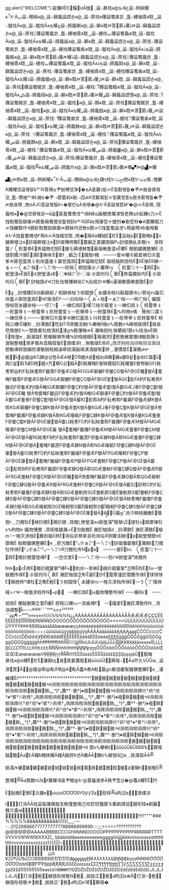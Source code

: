 gg.alert("WELCOME")
䰛慵RЁЄ錙਍ਚ    Ā栊؀䀀܀䁀䄀ᴀ@ࠁ섀ځ䀀܀䅀䌀耀ᴀᬁ ᜀÀڀ䀀܀䆀䌀 ᴀ@؁䀀܀䇀䘀䀀䜀숀ᴀ@؁䀀܀䉀䄀ʀ蘀䀀蜀䋀쌁 ؀䀁܀䌁䄂脀́ᴀ聀؃䀀܀䎀䄀Āᴀ@؁䀀܀䎀䄀Āᴀࠁ耀ڇ䀀܀䐀䘀䏀ᴀ@؁䀀܀䑀ᴀ聀ࠀ䓀ࢉ䕀ڊ䔀ࠀ ڋ䀀܀䇀䘀䀀䜀숀ᴀ@؁䀀܀䉀䄀׀蘀䀀蜀䘀쌁 ؀䀁܀䌁䄂脀́ᴀ聀؃䀀܀䙀䄀ڀ蘀䀀蜀䘀ᴁ聀؁䀀܀䎀䄀Āᴀ@؁䀀܀䎀䄀Āᴀࠁ耀ڍ䀀܀䐀䘀䛀ᴀ@؁䀀܀䑀ᴀ聀؀䀀܀䇀䘀䀀䜀숀ᴀ@؁䀀܀䉀䄀܀蘀䀀蜀䋀쌁 ؀䀁܀䌁䄂脀́ᴀ聀؃䀀܀䙀䄀݀蘀䀀蜀䋀ᴁ聀؁䀀܀䎀䄀Āᴀ@؁䀀܀䎀䄀Āᴀࠁ ڏ䀀܀䐀䘀䞀ᴀ@؁䀀܀䑀ᴀ聀ࠀ䓀ࢉ䕀ڊ䔀ࠀ耀ڏ䀀܀䇀䘀䀀䜀숀ᴀ@؁䀀܀䉀䄀׀蘀䀀蜀䘀쌁 ؀䀁܀䌁䄂脀́ᴀ聀؃䀀܀䙀䄀ڀ蘀䀀蜀䘀ᴁ聀؁䀀܀䎀䄀Āᴀࠁ ڐ䀀܀䐀䘀䠀ᴀ@؁䀀܀䑀ᴀ聀؀䀀܀䇀䘀䀀䜀숀ᴀ@؁䀀܀䉀䄀܀蘀䀀蜀䋀쌁 ؀䀁܀䌁䄂脀́ᴀ聀؃䀀܀䙀䄀݀蘀䀀蜀䋀ᴁ聀؁䀀܀䎀䄀Āᴀࠁ耀ڐ䀀܀䐀䘀䡀ᴀ@؁䀀܀䑀ᴀ聀ࠀ䓀ࢉ䕀ڊ䔀ࠀ ڑ䀀܀䑀ᴀ聀؀䀀܀䇀䘀䀀䜀숀ᴀ@؁䀀܀䉀䄀ࣀ蘀䀀蜀䤀쌁 ؀䀁܀䌁䄂脀́ᴀ聀؃䀀܀䙀䄀ी蘀䀀蜀䤀ᴁ聀؁䀀܀䎀䄀Āᴀ@؁䀀܀䎀䄀Āᴀࠁ ړ䀀܀䐀䘀䦀ᴀ@؁䀀܀䑀ᴀ聀ࠀ䓀ࢉ䕀ڊ䔀ࠀ耀ړ䀀܀䇀䘀䀀䜀쨀ᴀ@؁䀀܀䉀䄀ੀ蘀䀀蜀䤀쌁 ؀䀁܀䌁䄂脀́ᴀ聀؃䀀܀䎀䄀઀ᴀ@؁䀀܀䫀ᴀ聀؀䀀܀䉀䄀଀蘀䀀蜀䤀쌁 ؀䀁܀䌁䄂脀́ᴀ聀؃䀀܀䎀䄀઀ᴀ@؁䀀܀䎀䄀Āᴀࠁ耀ږ䀀܀䐀䘀䭀ᴀ@؁䀀܀䑀ᴀ聀ࠀ䓀ࢉ䕀ڊ䔀ࠀ ڗ䀀܀䇀䘀䀀䜀숀ᴀ@؁䀀܀䉀䄀ீ蘀䀀蜀䋀쌁 ؀䀁܀䌁䄂脀́ᴀ聀؃䀀܀䙀䄀ఀ蘀䀀蜀䋀ᴁ聀؁䀀܀䎀䄀Āᴀ@؁䀀܀䎀䄀઀ᴀࠁ耀ژ䀀܀䐀䘀䱀ᴀ@؁䀀܀䑀ᴀ聀ࠀ䓀ࢉ䕀ڊ䔀ࠀ ڙ䀀܀䇀䘀䀀䜀숀ᴀ@؁䀀܀䉀䄀ೀ蘀䀀蜀䘀쌁 ؀䀁܀䌁䄂脀́ᴀ聀؃䀀܀䙀䄀ഀ蘀䀀蜀䘀ᴁ聀؁䀀܀䎀䄀Āᴀࠁ耀ښ䀀܀䐀䘀䵀ᴀ@؁䀀܀䑀ᴀ聀؀䀀܀䇀䘀䀀䜀숀ᴀ@؁䀀܀䉀䄀඀蘀䀀蜀䘀쌁 ؀䀁܀䌁䄂脀́ᴀ聀؃䀀܀䙀䄀ഀ蘀䀀蜀䘀ᴁ聀؁䀀܀䎀䄀Āᴀࠁ耀ڛ䀀܀䐀䘀䷀ᴀ@؁䀀܀䑀ᴀ聀ࠀ䓀ࢉ䕀ڊ䔀ࠀ ڜ䀀܀䇀䘀䀀䜀숀ᴀ@؁䀀܀䉀䄀เ蘀䀀蜀䘀쌁 ؀䀁܀䌁䄂脀́ᴀ聀؃䀀܀䙀䄀຀蘀䀀蜀䘀ᴁ聀؁䀀܀䎀䄀ༀᴀࠁ耀ڝ䀀܀䐀䘀什ᴀ@؁䀀܀䑀ᴀ聀ࠀ䓀ࢉ䕀ڊ䔀ࠀ耀▞ ࠀ ▟@ࠀ耀▟ࠀ ڠ侀ᴀ聀؀䀀܀䅀䌀耀ᴀᬁ ᜀĀڀ䀀܀䆀䌀 ᴀ@ࠁ섀ځ䃀᠀䄀ᜀﱀٿ侀ᴀ聀ᜀﮀٿ偀܀傀攀À耀耀였䀀윀턀āᅁ혀脀鴁ࠁ肀蚡僀였净 �ࠁÀ욣冀᠀툀ᜁЀ욀劀윀틀�肀ࠀ胀욤偀윀킀؁䀁܀儁䄂ᅁᘀŁ䄂ጁ�肀ఁ퍁蘁剁ᴀ聁ఁ펁ᴁA영冀堀툀ᜁ݀욀冀촀퐀ࠁ胀욧劀윀틀�肀ࠀ胀욨呀؀叁ᤀÀᜂҀ욀䀀윀퓀āᔁ�윁핀ࠁÀ용咀�@ᜀĀ욀䀀윀햀āᗁ�@ᜁĀ욀嘀؀噁䘀咁ᴀ�@였偀윀킀━ā䀀蘂䀁蜀儁섃ᅁ阀ǁ崃ࠁ腀䚡僁蘀凁쀀老鴂ࠁƀ蚣冁᠀刀ᜃЀ蚀劁蜀勁鴃肁ࠀ膀蚤偁蜀傁옃䀁윀턁ăᅂ혀舁ăጂ鴀肁찁十䘃剂�聁찁厁�A蘁冁堀刀ᜃ݀蚀冁贀吁ࠃ膀蚧劁蜀勁鴃肁ࠀ膀蚨呁였叁ᤀ膀ᜃҀ蚀䀁蜀品섃ᔁ鴀蜁啁ࠃƀ蚩咁鬀AᜀĀ蚀䀁蜀喁섃ᗁ鴀AᜁĀ蚀嘁였噁؀咂�鴁Aἀ耀娀 Ѐ 杧Ѐ 汳敥p   Ѐ 敭畮k  п
 獩楖楳汢e଄ 猀瑥楖楳汢e਄ 猀瑥慒杮獥Ѐ 䕒䥇乏䍟䑏彅偁Pഄ 猀慥捲乨浵敢rሄ 　㘳䄰䔰〳〱㔰䔰爳Ѐ 奔䕐兟佗䑒Ѐ 䥓乇䕟啑䱁̀   뿰଄ 最瑥敒畳瑬sȄ 攀Ѐ
 摡䱤獩䥴整獭Ѐ
 汣慥割獥汵獴Ѐ 湯Ѐ 佛䙆⁝Ѐ 景f؄ 嬀乏⁝Ѐ 慲慤r㰄 　〰〰〰爰ㄻ䙅㉆䕆爱䘻㐰㉆䕄爹ㄻ䉃㠰䕄爲〻㠶㉂䕄牄〻㜸㠰䕂爲Ѐ 奔䕐䑟佗䑒Ѐ
 敲楦敮畎扭牥Ѐ 0Ȅ 愀Ѐ6 㜰〰ぁㅅ〰〱ぁ㍅㭲㄰〰〵㍅㠳〰〰䄱㭲〱䄴㠰䕅㐱〴㜹㕅rሄ 　〱㔰䔰㌳〸〰㄰牁Ѐ b܄ 栀瑩潢xȄ 挀Ѐ d܄ 戀瑩潢xḄ ㄀〮ⵥ䘶㌻〶〮㭆⸳㐱㔱㈹㐷〱䘱Ѐ 奔䕐䙟佌呁Ѐ ⸳㐱㔱㈹㐷〱䘱Ѐ f܄ 猀牰慥d༄ 刀䝅佉彎彃䱁佌Cࠄ 㤀㬸㐴ㄻ̀   䁙ค 瀀潲散獳敒畳敭Ѐ 㐴Ѐ g؄ 猀慴獲Ѐ6 ㈰䈸䑂䍅〳㠴䑂㡅㭲う㠴䐲㥅〱あ䐸㉅㭲㘰䈸䐲䑅㠳い䐴㉅rሄ 䘀㐰㈸䕄ㄹ䈰㠰䕄爲Ѐ hЄ 愀浩ЀF 〰〰〷㈴㭲〰〱ぁㅅ㭲㄰〰ぁ㍅㭲〰〰㈵㍅㭲〱䌴䐲㥅㭲㠰あ䐸㉅㭲〰〰㐵㍅r਄ 　〰㜰㐰爲Ѐ i倄 ㌀䘳㉆䕆爱〻〰㜰㐰爲〻〱䄰䔰爳〻〰㔰䔰爳〻〰䄰䔰爳〻㔰䄰䔰爱〻〰㔰䔵爳〻〰䄰䔰爳Ѐ jԄ 昀物e倄 　䑁㈷㌳牃〻〰㜰㑆爳〻〰〰〰爰䘻㐰㉆䕄爹ㄻ䐰㐰䕄爲〻㘰䄰䔰爱〻〰㔰䔷爳〻㔰䄰䔰爳Ѐ
 䄰㝄㌲䌳rȄ 欀̀   䀐؄ 猀潭敫Ѐ 呓剁Tऄ 渀獯汥捥tԄ 攀楸t̄ 椀oԄ 漀数nࠄ 稀呡硥摴Ѐ 塅彔呓剏䝁Eᔄ ⼀慧敭畧牡楤湡杬⹩湰gࠄ 甀慺畮ㅭЀ	 潴畮扭牥 ܄ 愀穮硡1̄ 漀sԄ 琀浩eȄ 眀Ѐ 牷瑩e؄ 挀潬敳Ѐ	 慭楬睺慡̀  帀䄚ࠄ 猀桡穩穩Ѐ 潲潮灵Ѐ 慭敫敒畱獥t∄ 栀瑴獰⼺瀯獡整楢⹮潣⽭慲⽷䈱䵱搲䭮Ѐ 潣瑮湥t؄ 愀敬瑲Ѐ\ 鿰蒔⁁潣湮捥楴湯挠畯摬渠瑯戠⁥慭敤琠⁯桴⁥敳癲牥瀠敬獡⁥档捥⁫潹牵挠湯敮瑣潩⁮湡⁤敲牴钟؄ 瀀慣汬Ѐ 潬摡Ԁ ꨀ 栀 ଀ǩ @䀇@KҀ肆@상 삖ĀÆA䄁ÖƁ脆A셁䄖ȁņB䆁腖ʁ膆B쇁솖́ǆC䈁ǖ΂舆C쉁䈖ЂɆD䊁艖҂芁䁤Ҁ 상耝ȀE耗耀䁆E䁝䀗聰聇E[ 耗耀쁆E䁝쀗聮GF[ 耗耉聆@䂆F耘䀗耄聆F䀈脀F@쁇ÆG䁝ĀFGGÆ聊軇F@쁇ÇG䁝ĀF@GÈ䂁䁝Ā耄䁆F䀈脀F@쁇ÆG䁝ĀFGGÆ聊軈F@쁇ÇG䁝ĀF@GÈ삁䁝ĀGI[ 耏FA䂆F耘耇聆F䀈舀F@쁇Æ䂆I䁝Ā䁆IGÆ聊軉F@쁇Ç䂆I䁝ĀF@쁇Æ삆I䁝Ā쁆IGÆJ車F@쁇Ç삆I䁝ĀF@GÈ䂁
䁝Ā쀗耆䁆F䀈舀F@쁇Æ䂆I䁝Ā䁆IGÆ聊車F@쁇Ç䂆I䁝ĀF@쁇Æ삆I䁝Ā쁆IGÆ쁊車F@쁇Ç삆I䁝ĀF@GÈ䁝Ā䁇K[ 耏聆A䂆F耘耇聆F䀈茀F@쁇Æ肆K䁝Ā聆KGÆ聊軉F@쁇Ç肆K䁝ĀF@쁇Æ삆K䁝Ā쁆KGÆJ車F@쁇Ç삆K䁝ĀF@GÈ䁝Ā쀗耆䁆F䀈茀F@쁇Æ肆K䁝Ā聆KGÆ䁊軌F@쁇Ç肆K䁝ĀF@쁇Æ삆K䁝Ā쁆KGÆ쁊車F@쁇Ç삆K䁝ĀF@GÈ肁䁝Ā쁇L[ 耗耉FC䂆F耘䀗耄聆F䀈蘀F@쁇ÆM䁝ĀFMGÆ䁊軍F@쁇ÇM䁝ĀF@GÈ肁
䁝Ā耄䁆F䀈蘀F@쁇ÆM䁝ĀFMGÆ쁊軍F@쁇ÇM䁝ĀF@GÈ䁝Ā䁇N[ 耗耉FB䂆F耘䀗耄聆F䀈萀F@쁇Æ肆N䁝Ā聆NGÆ쁊軎F@쁇Ç肆N䁝ĀF@GÈ䁝Ā耄䁆F䀈萀F@쁇Æ肆N䁝Ā聆NGÆ䁊軏F@쁇Ç肆N䁝ĀF@GÈ肁䁝Ā쁇O[ 耗耉FD䂆F耘䀗耄聆F䀈蠀F@쁇ÆP䁝ĀFPGÆ䁊軐F@쁇ÇP䁝ĀF@GÈ肁䁝Ā耄䁆F䀈蠀F@쁇ÆP䁝ĀFPGÆ쁊軐F@쁇ÇP䁝ĀF@GÈ䁝Ā䁇Q[ 耏聆B䂆F耘耇聆F䀈蔀F@쁇Æ肆Q䁝Ā聆QGÆ쁊軑F@쁇Ç肆Q䁝ĀF@쁇ÆR䁝ĀFRGÆ쁊軑F@쁇ÇR䁝ĀF@GÈ䂁䁝Ā쀗耆䁆F䀈蔀F@쁇Æ肆Q䁝Ā聆QGÆ聊軒F@쁇Ç肆Q䁝ĀF@쁇ÆR䁝ĀFRGÆ쁊軒F@쁇ÇR䁝ĀF@GÈ䁝Ā䁇S[ 耔聆C䂆F耘耗耉聆F䀈蜀F@쁇Æ肆S䁝Ā聆SGÆ쁊軓聆SGÉ쁊軓聆S䁇Ë쁊軓聆S䁇Î쁊軓F@쁇Ç肆S䁝ĀF@쁇Ç肆S䁝ĀF@쁇Ç肆S䁝ĀF@쁇Ç肆S䁝ĀF@GÈ䁝Ā䀗耉䁆F䀈蜀F@쁇Æ肆S䁝Ā聆SGÆ䁊軔聆SGÉ䁊軔聆S䁇Ë䁊軔聆S䁇Î䁊軔F@쁇Ç肆S䁝ĀF@쁇Ç肆S䁝ĀF@쁇Ç肆S䁝ĀF@쁇Ç肆S䁝ĀF@GÈ肁䁝Ā꧕U ̄ 最gఄ 洀汵楴桃楯散Ѐ 慲慤r؄ 刀摡牡Ѐ 楨扴硯Ѐ 楈扴硯⠠效摡)܄ 戀瑩潢xค 䠀瑩潢⁸䈨摯⥹Ѐ 瑳牡s଄ 䠀摩⁥瑓牡sԄ 昀物e᠄ 䘀物⁥慒整⠠湏祬倠獩潴⥬Ѐ 灳敲摡Ѐ
 潎匠牰慥d؄ 猀潭敫Ѐ	 潎匠潭敫Ѐ 楡mఄ 一⁯楁灭湵档Ѐ 鷢䖌䥘貝Ѐ 鿰辒䕔䵁䌠䕒䅍鿰辒 ऄ 渀獯汥捥t  ∀р 硥瑩̀   㿰̄ 漀nЄ 漀晦Ѐ
 敧䱴獩䥴整獭Ѐ e؄ 瘀污敵Ѐ ㌰〶ぁ㍅㄰〰〵㍅r਄ 猀瑥慖畬獥Ѐ 潴獡t਄ 刀摡牡传䙆Ѐ ㌰〶ぁ㍅㌰〰〵㍅rऄ 刀摡牡传N   р a਄ 　〰〰〰爰Ѐ bሄ 　〱㔰䔰㌳〸〰㄰牁Ѐ 楈扴硯䠠慥⁤䙏F਄ 　〰㤰㐸爱Ѐ 〰〰〵㍅㠳〰〰䄱r༄ 䠀瑩潢⁸效摡传N  ࠀр cȄ 搀Ѐ 楈扴硯䈠摯⁹䙏Fค ㄀〬㠶㈬〰㔬㈱Ѐ 楈扴硯䈠摯⁹乏̀   䀘Ȅ 昀Ѐ 0ค 一⁯灓敲摡传䙆Ѐ ⸳㐱㔱㈹㐷〱䘱Ѐ
 潎匠牰慥⁤乏̀   䀐Ȅ 最Ѐ 㐴Ѐ 䠠摩湩⁧匠慴獲传䙆Ѐ 㤹㤹㤹Ѐ 楈楤杮†瑓牡⁳乏̀   䀠Ȅ 栀Ѐ う㠴䐲㥅〱あ䐸㉅rင 一⁯楁灭湵档传䙆Ѐ 〰う〲㍅䔱䙆䘲ㅅr༄ 一⁯楁偭湵档传N  ᐀р i਄ 　〰㜰㐰爲Ѐ jค 䘀物⁥慒整传䙆Ѐ
 〰〰䌵㈴r਄ 　〰〰㑃爲Ѐ
 楆敲删瑡⁥乏̀   䀜Ȅ 欀Ѐ
 䄰㝄㌲䌳rഄ 一⁯浓歯⁥䙏F਄ 　〰㄰䌰爱Ѐ 潎匠潭敫传N؄ 洀湥歵̀   뿰      ǩ ¬ ¬ ¬ ­ ­ ­ ® ® ® ¯ ¯ ¯ ° ° ° ± ± ± ² ² ² ³ ³ ³ ´ ´ ´ µ µ ¶ · ¬ ¹ ¹ ¹ ¹ ¹ » » » » » » ½ ½ ½ ¾ ¾ ¾ ¾ ¿ ¿ À À À À Á Á Á Â Â Â Â Ã Ã Ã Ã Ã Å Å Æ Æ Æ Æ Ç Ç Ç È È È È É É É É Î Î Î Ï Ï Ï Ï Ð Ð Ñ Ñ Ñ Ñ Ò Ò Ò Ó Ó Ó Ó Ô Ô Ô Ô Õ Õ Õ Ö Ö Ö Ö × × × × × Ù Ù Ú Ú Ú Ú Û Û Û Ü Ü Ü Ü Ý Ý Ý Ý Þ Þ Þ ß ß ß ß à à à à å å å æ æ æ æ ç ç è è è è é é é ê ê ê ê ë ë ë ë ì ì ì í í í í î î î î î ð ð ñ ñ ñ ñ ò ò ò ó ó ó ó ô ô ô ô õ õ õ ö ö ö ö ÷ ÷ ÷ ÷ û û û ü ü ü ü ý ý þ þ þ þ ÿ ÿ ÿ Ā Ā Ā Ā ā ā ā ā ā ă ă Ą Ą Ą Ą ą ą ą Ć Ć Ć Ć ć ć ć ć Č Č Č č č č č Ď Ď ď ď ď ď Đ Đ Đ đ đ đ đ Ē Ē Ē Ē Ē Ĕ Ĕ ĕ ĕ ĕ ĕ Ė Ė Ė ė ė ė ė Ę Ę Ę Ę ĝ ĝ ĝ Ğ Ğ Ğ Ğ ğ ğ Ġ Ġ Ġ Ġ ġ ġ ġ Ģ Ģ Ģ Ģ ģ ģ ģ ģ ģ ĥ ĥ Ħ Ħ Ħ Ħ ħ ħ ħ Ĩ Ĩ Ĩ Ĩ ĩ ĩ ĩ ĩ į į į İ İ İ İ ı ı Ĳ Ĳ Ĳ Ĳ ĳ ĳ ĳ Ĵ Ĵ Ĵ Ĵ ĵ ĵ ĵ ĵ Ķ Ķ Ķ ķ ķ ķ ķ ĸ ĸ ĸ ĸ ĸ ĺ ĺ Ļ Ļ Ļ Ļ ļ ļ ļ Ľ Ľ Ľ Ľ ľ ľ ľ ľ Ŀ Ŀ Ŀ ŀ ŀ ŀ ŀ Ł Ł Ł Ł Ň Ň Ň ň ň ň ň ŉ ŉ Ŋ Ŋ Ŋ Ŋ ŋ ŋ ŋ Ō Ō Ō ō ō ō Ŏ Ŏ Ŏ ŏ ŏ ŏ ŏ Ő Ő Ő Ő ő ő ő ő Œ Œ Œ Œ œ œ œ œ œ ŕ ŕ Ŗ Ŗ Ŗ Ŗ ŗ ŗ ŗ Ř Ř Ř ř ř ř Ś Ś Ś ś ś ś ś Ŝ Ŝ Ŝ Ŝ ŝ ŝ ŝ ŝ Ş Ş Ş Ş ş ş ş ş ŧ Ũ   敭畮  Ā Ԁ 开久VŪ Ŭ  Ԃ ؀䀀܀䁀䄀ᴀ@ἁ耀̀ Ѐ 杧Ѐ 潴獡tጄ 貟₟奂䌠䕒䅍貟       ū ū ū ū Ŭ     䕟噎渀萀 Ȁ @䀇@聆@䀝Ā쀆@A䀝Ā䀆A耇A䀝 ̄ 最gင 爀浥癯䱥獩䥴整獭Ѐ a؄ 瀀楲瑮ЀІ ††††††††††††††††††††††††††††††††††醟醟醟醟醟醟醟醟醟醟醟醟醟醟醟ઑ鿰醑鿰醑鿰醑鿰醑鿰醑鿰醑鿰醑鿰醑鿰醑鿰醑鿰醑鿰醑鿰醑鿰醑鿰醑醟醟銟₎⁔†⁅†⁁䴠††⁃删†⁅⁍䄠銟醟醟ઑ鿰醑鿰醑鿰躒吠†䔠†䄠†⁍†䌠†⁒䔠䴠†⁁鿰躒鿰醑鿰醑醟醟銟₎⁔†⁅†⁁䴠††⁃删†⁅⁍䄠銟醟醟ઑ鿰醑鿰醑鿰躒吠†䔠†䄠†⁍†䌠†⁒䔠䴠†⁁鿰躒鿰醑鿰醑醟醟銟₎⁔†⁅†⁁䴠††⁃删†⁅⁍䄠銟醟醟ઑ鿰醑鿰醑鿰躒吠†䔠†䄠†⁍†䌠†⁒䔠䴠†⁁鿰躒鿰醑鿰醑醟醟銟₎⁔†⁅†⁁䴠††⁃删†⁅⁍䄠銟醟醟ઑ鿰醑鿰醑鿰躒吠†䔠†䄠†⁍†䌠†⁒䔠䴠†⁁鿰躒鿰醑鿰醑醟醟銟₎⁔†⁅†⁁䴠††⁃删†⁅⁍䄠銟醟醟ઑ鿰醑鿰醑鿰躒吠†䔠†䄠†⁍†䌠†⁒䔠䴠†⁁鿰躒鿰醑鿰醑醟醟銟₎⁔†⁅†⁁䴠††⁃删†⁅⁍䄠銟醟醟ઑ鿰醑鿰醑鿰躒吠†䔠†䄠†⁍†䌠†⁒䔠䴠†⁁鿰躒鿰醑鿰醑醟醟銟₎⁔†⁅†⁁䴠††⁃删†⁅⁍䄠銟醟醟ઑ鿰醑鿰醑鿰醑鿰醑鿰醑鿰醑鿰醑鿰醑鿰醑鿰醑鿰醑鿰醑鿰醑鿰醑鿰醑醟醟醟醟醟醟醟醟醟醟醟醟醟醟醟ઑ ̄ 漀sԄ 攀楸t       ů ů ů ů Ű Ƃ Ű ƃ ƃ ƃ Ƅ     䕟噎錀騀ĀԀ E  Á 聝ƀ䁛 䀗耀 Ā䂌À脁 肝ƀ샌À䃝ĀĀ ̄ 爀bԄ 爀慥d̄ ⨀a؄ 挀潬敳  Ā Ā  ༀ 鐀鐀鐀鐀销销销销阀需阀頀頀餀騀̀ Ԁ 瀀瑡h    楦敬Ѐ ༀ ࠀ 挀湯整瑮଀ ༀ Ā Ԁ 漀数nƯ ƶ ༅ 䔀 耀 섀 崀肀嬁@ᜀ@蒀 鼀 谁쁀Ā鴀肀찁샀�@鼁 ἁ耀Ѐ Ѐ 扲Ѐ 敲摡Ѐ 愪Ѐ 汣獯e   ́   ư ư ư ư Ʊ Ʊ Ʊ Ʊ Ʋ Ƴ Ʋ ƴ ƴ Ƶ ƶ   慰桴  ༀ Ԁ 昀汩e   潣瑮湥t    灯湥Ā Ā䄀 䀀猯潴慲敧支畭慬整⽤⼰祍匠牣灩獴ㄯ匭剃偉協醟咑䅅⁍剃䵅醟⺑畬aɨ                	 	 	 	 	 
 
 
 
 
 
 
 
 
 
 
                                               ! ! ! ! ! " " " " # # # % % % % % & & & & & & & & & & & ( ( ( ( ( ( * * * * , , , , , - - - - . . . 0 1 2 2 6 6 6 6 6 7 7 7 7 7 7 7 7 7 7 7 8 8 8 8 8 8 9 9 9 9 9 : : : : ; ; ; > > > > > ? ? ? ? ? ? ? ? ? ? ? @ @ @ @ @ @ A A A A A B B B B C C C G H I I N N N O O O O O P P P P P P P P P P P R R R R R R T T T T V V V V V W W W W X X X Z [ \ \ _ _ _ _ _ ` ` ` ` ` ` ` ` ` ` ` b b b b d d d e e e e e e e e e e e g g g g i i i i i j j j j k k k m n o o s s s s s t t t t t t t t t t t v v v v v v x x x x z z z z z { { { { | | | ~                                                                                                               ¡ ¡ ¡ ¤ ¥ ¦ ¦ Ũ ª Ŭ Ū Ƅ Ů Ɔ Ɔ Ɖ Ɖ Ɖ Ɖ Ɖ Ɖ Ɗ Ɗ Ɗ Ɗ Ƌ ƍ ƍ ƍ ƍ ƍ ƍ ƒ ƒ ƚ ƛ ƛ ƛ ƛ ƛ ƛ ƛ Ɯ Ɲ Ɲ Ɲ Ɲ ƞ ƞ ƞ Ɵ Ɵ Ɵ Ɵ Ơ Ơ Ơ Ơ Ơ Ơ Ơ Ơ ơ ơ ơ Ƣ Ƣ Ƥ Ƥ Ƥ ƥ ƥ ƥ Ʀ Ʀ Ʀ Ʀ Ƨ Ƨ Ƨ Ƨ ƨ ƨ ƨ ƨ ƨ ƨ Ʃ Ʃ Ʃ ƪ ƪ ƪ ƪ ƪ ƫ ƫ ƫ ƫ ƫ Ʈ Ʈ ƶ Ʒ Ʒ Ʒ Ʒ Ʒ Ʒ Ʒ Ƹ ƹ ƹ ƹ ƹ ƺ ƺ ƺ ƻ ƻ ƻ ƻ Ƽ Ƽ Ƽ Ƽ Ƽ Ƽ Ƽ Ƽ ƽ ƽ ƽ ƾ ƾ ǀ ǀ ǀ ǁ ǁ ǁ ǂ ǂ ǂ ǂ ǃ ǃ ǃ ǃ Ǆ Ǆ Ǆ Ǆ Ǆ Ǆ ǅ ǅ ǅ ǆ ǆ ǆ ǆ ǆ Ǉ Ǉ Ǉ Ǉ Ǉ ǉ   灯湥栀਀ 爀慥彤楦敬栀؀ 挀敨正栀Ԁ 昀汩eǽ Ȃ  灯湥─栀਀ 爀慥彤楦敬☀栀؀ 挀敨正⸀栀Ԁ 昀汩eɁ Ɇ   䕟噎�
